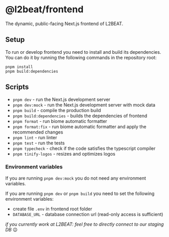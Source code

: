 # @l2beat/frontend

The dynamic, public-facing Next.js frontend of L2BEAT.

## Setup

To run or develop frontend you need to install and build its dependencies. You can do it by running the following
commands in the repository root:

```
pnpm install
pnpm build:dependencies
```

## Scripts

- `pnpm dev` - run the Next.js development server
- `pnpm dev:mock` - run the Next.js development server with mock data
- `pnpm build` - compile the production build
- `pnpm build:dependencies` - builds the dependencies of frontend
- `pnpm format` - run biome automatic formatter
- `pnpm format:fix` - run biome automatic formatter and apply the recommended changes
- `pnpm lint` - run linter
- `pnpm test` - run the tests
- `pnpm typecheck` - check if the code satisfies the typescript compiler
- `pnpm tinify-logos` - resizes and optimizes logos

### Environment variables
If you are running `pnpm dev:mock` you do not need any environment variables.

If you are running `pnpm dev` or `pnpm build` you need to set the following environment variables:
- create file `.env` in frontend root folder
- `DATABASE_URL` - database connection url (read-only access is sufficient)

*if you currently work at L2BEAT: feel free to directly connect to our staging DB* 😉